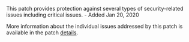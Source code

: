 This patch provides protection against several types of security-related issues including critical issues. - Added Jan 20, 2020

More information about the individual issues addressed by this patch is available in the patch [details](https://magento.com/security/patches/supee-11295).
